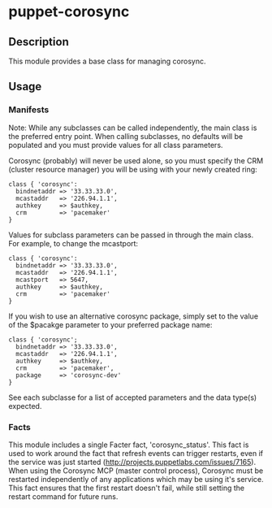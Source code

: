 # puppet-corosync

## Description
This module provides a base class for managing corosync.

## Usage
### Manifests
Note: While any subclasses can be called independently, the main class is the preferred entry point.
      When calling subclasses, no defaults will be populated and you must provide values for all class parameters.

Corosync (probably) will never be used alone, so you must specify the CRM (cluster resource manager) you will be using with your newly created ring:

    class { 'corosync':
      bindnetaddr => '33.33.33.0',
      mcastaddr   => '226.94.1.1',
      authkey     => $authkey,
      crm         => 'pacemaker'
    }

Values for subclass parameters can be passed in through the main class. For example, to change the mcastport:
  
    class { 'corosync':
      bindnetaddr => '33.33.33.0',
      mcastaddr   => '226.94.1.1',
      mcastport   => 5647,
      authkey     => $authkey,
      crm         => 'pacemaker'
    }

If you wish to use an alternative corosync package, simply set to the value of the $pacakge parameter to your preferred package name:
  
    class { 'corosync';
      bindnetaddr => '33.33.33.0',
      mcastaddr   => '226.94.1.1',
      authkey     => $authkey,
      crm         => 'pacemaker',
      package     => 'corosync-dev'
    }

See each subclasse for a list of accepted parameters and the data type(s) expected.

### Facts
This module includes a single Facter fact, 'corosync\_status'. This fact is used to work around the fact that refresh events can trigger restarts, even if the service was just started (http://projects.puppetlabs.com/issues/7165). When using the Corosync MCP (master control process), Corosync must be restarted independently of any applications which may be using it's service. This fact ensures that the first restart doesn't fail, while still setting the restart command for future runs.

